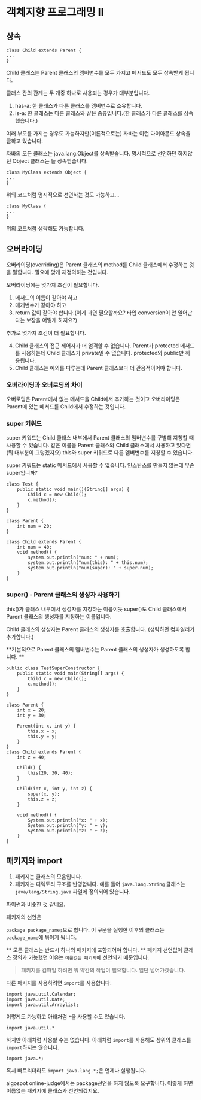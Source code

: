 # 객체지향 프로그래밍 II #
## 상속 ##

	class Child extends Parent {
	...
	}

Child 클래스는 Parent 클래스의 멤버변수를 모두 가지고 메서드도 모두 상속받게 됩니다.

클래스 간의 관계는 두 개중 하나로 사용되는 경우가 대부분입니다.

1. has-a: 한 클래스가 다른 클래스를 멤버변수로 소유합니다.
2. is-a: 한 클래스는 다른 클래스와 같은 종류입니다.(한 클래스가 다른 클래스를 상속했습니다.)

여러 부모를 가지는 경우도 가능하지만(이론적으로는) 자바는 이런 다이아몬드 상속을 금하고 있습니다. 

자바의 모든 클래스는 java.lang.Object를 상속받습니다. 명시적으로 선언하던 하지않던 Object 클래스는 늘 상속받습니다.

	class MyClass extends Object {
	...
	}

위의 코드처럼 명시적으로 선언하는 것도 가능하고...

	class MyClass {
	...
	}
위의 코드처럼 생략해도 가능합니다.

## 오버라이딩 ##
오버라이딩(overriding)은 Parent 클래스의 method를 Child 클래스에서 수정하는 것을 말합니다. 필요에 맞게 재정의하는 것입니다.

오버라이딩에는 몇가지 조건이 필요합니다.

1. 메서드의 이름이 같아야 하고
2. 매개변수가 같아야 하고
3. return 값이 같아야 합니다.(이게 과연 필요할까요? 타입 conversion이 안 일어난다는 보장을 어떻게 하지요?)


추가로 몇가지 조건이 더 필요합니다.

4. Child 클래스의 접근 제어자가 더 엄격할 수 없습니다. Parent가 protected 메서드를 사용하는데 Child 클래스가 private일 수 없습니다. protected와 public만 허용됩니다.
5. Child 클래스는 예외를 다루는데 Parent 클래스보다 더 관용적이어야 합니다.

### 오버라이딩과 오버로딩의 차이 ###
오버로딩은 Parent에서 없는 메서드을 Child에서 추가하는 것이고 오버라이딩은 Parent에 있는 메서드를 Child에서 수정하는 것입니다. 

### super 키워드 ###
super 키워드는 Child 클래스 내부에서 Parent 클래스의 멤버변수를 구별해 지칭할 때 사용할 수 있습니다. 같은 이름을 Parent 클래스와 Child 클래스에서 사용하고 있다면(뭐 대부분이 그렇겠지요) this와 super 키워드로 다른 멤버변수를 지칭할 수 있습니다.

super 키워드는 static 메서드에서 사용할 수 없습니다. 인스탄스를 만들지 않는데 무슨 super입니까?

	class Test {
		public static void main()(String[] args) {
			Child c = new Child();
			c.method();
		}
	}

	class Parent {
		int num = 20;
	}

	class Child extends Parent {
		int num = 40;
		void method() {
			system.out.println("num: " + num);
			system.out.println("num(this): " + this.num);
			system.out.println("num(super): " + super.num);
		}
	}
### super() - Parent 클래스의 생성자 사용하기 ###
this()가 클래스 내부에서 생성자를 지칭하는 이름이듯 super()도 Child 클래스에서 Parent 클래스의 생성자를 지칭하는 이름입니다.

Child 클래스의 생성자는 Parent 클래스의 생성자를 호출합니다. (생략하면 컴파일러가 추가합니다.) 

**기본적으로 Parent 클래스의 멤버변수는 Parent 클래스의 생성자가 생성하도록 합니다.
**

	public class TestSuperConstructor {
	    public static void main(String[] args) {
	        Child c = new Child();
	        c.method();
	    }
	}
	
	class Parent {
	    int x = 20;
	    int y = 30;
	
	    Parent(int x, int y) {
	        this.x = x;
	        this.y = y;
	    }
	}
	class Child extends Parent {
	    int z = 40;
	
	    Child() {
	        this(20, 30, 40);
	    }
	
	    Child(int x, int y, int z) {
	        super(x, y);
	        this.z = z;
	    }
	
	    void method() {
	        System.out.println("x: " + x);
	        System.out.println("y: " + y);
	        System.out.println("z: " + z);
	    }
	}
		
## 패키지와 import ##

1. 패키지는 클래스의 모음입니다.
2. 패키지는 디렉토리 구조를 반영합니다. 예를 들어 `java.lang.String` 클래스는 `java/lang/String.java` 파일에 정의되어 있습니다.

파이썬과 비슷한 것 같네요.

패키지의 선언은 

`package package_name;`으로 합니다. 이 구문을 실행한 이후의 클래스는 `package_name`에 묶이게 됩니다.

** 모든 클래스는 반드시 하나의 패키지에 포함되어야 합니다. ** 패키지 선언없이 클래스 정의가 가능했던 이유는 `이름없는 패키지`에 선언되기 때문입니다.

> 패키지를 컴파일 하려면 뭐 약간의 작업이 필요합니다. 일단 넘어가겠습니다. 

다른 패키지를 사용하려면 `import`를 사용합니다.

	import java.util.Calendar;
	import java.util.Date;
	import java.util.Arraylist;

이렇게도 가능하고 아래처럼 `*`을 사용할 수도 있습니다.

	import java.util.*

하지만 아래처럼 사용할 수는 없습니다. 아래처럼 `import`를 사용해도 상위의 클래스를 `import`하지는 않습니다.

	import java.*; 

혹시 빠트리더라도 `import java.lang.*;`은 언제나 실행됩니다.

algospot online-judge에서는 package선언을 하지 않도록 요구합니다. 이렇게 하면 이름없는 패키지에 클래스가 선언되겠지요.		
			
			
